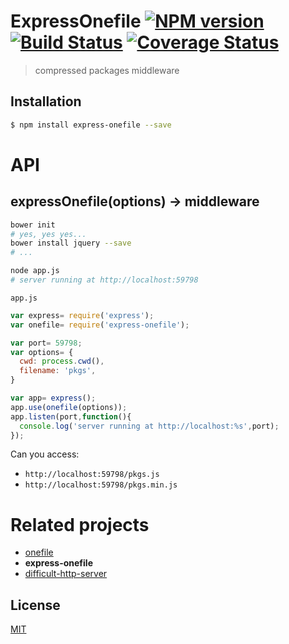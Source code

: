 # ExpressOnefile [![NPM version][npm-image]][npm] [![Build Status][travis-image]][travis] [![Coverage Status][coveralls-image]][coveralls]

> compressed packages middleware

## Installation

```bash
$ npm install express-onefile --save
```

# API

## expressOnefile(options) -> middleware

```bash
bower init
# yes, yes yes...
bower install jquery --save
# ...

node app.js
# server running at http://localhost:59798
```

`app.js`

```js
var express= require('express');
var onefile= require('express-onefile');

var port= 59798;
var options= {
  cwd: process.cwd(),
  filename: 'pkgs',
}

var app= express();
app.use(onefile(options));
app.listen(port,function(){
  console.log('server running at http://localhost:%s',port);
});
```

Can you access:
* `http://localhost:59798/pkgs.js`
* `http://localhost:59798/pkgs.min.js`

# Related projects
* [onefile](https://github.com/59naga/onefile/)
* __express-onefile__
* [difficult-http-server](https://github.com/59naga/difficult-http-server)

License
---
[MIT][License]

[License]: http://59naga.mit-license.org/

[sauce-image]: http://soysauce.berabou.me/u/59798/express-onefile.svg
[sauce]: https://saucelabs.com/u/59798
[npm-image]:https://img.shields.io/npm/v/express-onefile.svg?style=flat-square
[npm]: https://npmjs.org/package/express-onefile
[travis-image]: http://img.shields.io/travis/59naga/express-onefile.svg?style=flat-square
[travis]: https://travis-ci.org/59naga/express-onefile
[coveralls-image]: http://img.shields.io/coveralls/59naga/express-onefile.svg?style=flat-square
[coveralls]: https://coveralls.io/r/59naga/express-onefile?branch=master

